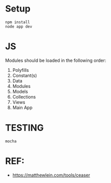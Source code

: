 # Setup

    npm install
    node app dev

# JS
Modules should be loaded in the following order:

1. Polyfills
2. Constant(s)
3. Data
4. Modules
5. Models
6. Collections
7. Views
8. Main App

# TESTING
    mocha

# REF:

* https://matthewlein.com/tools/ceaser